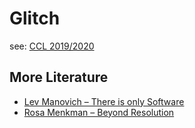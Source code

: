 # Glitch

see: [CCL 2019/2020](https://github.com/cappelnord/Kreatives-Programmieren-II-2019-2020/tree/master/CCL/12)

## More Literature

- [Lev Manovich – There is only Software](http://manovich.net/index.php/projects/there-is-only-software)
- [Rosa Menkman – Beyond Resolution](https://beyondresolution.info/Beyond-Resolution-1)
